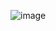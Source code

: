 ![image](https://user-images.githubusercontent.com/91195065/197632166-791c88b7-b7e3-438a-88bf-290a87fb77df.png)
